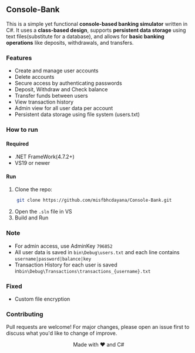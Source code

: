 ## Console-Bank
This is a simple yet functional **console-based banking simulator** written in C#. It uses a **class-based design**, supports **persistent data storage** using text files(substitute for a database), and allows for **basic banking operations** like deposits, withdrawals, and transfers.

### Features
- Create and manage user accounts
- Delete accounts
- Secure access by authenticating passwords 
- Deposit, Withdraw and Check balance
- Transfer funds between users
- View transaction history
- Admin view for all user data per account
- Persistent data storage using file system (users.txt)

### How to run
#### Required
- .NET FrameWork(4.7.2+)
- VS19 or newer
#### Run
1. Clone the repo:<br>
```bash
    git clone https://github.com/misfbhcdayana/Console-Bank.git
```
2. Open the `.sln` file in VS
3. Build and Run

### Note
- For admin access, use AdminKey `796852`
- All user data is saved in `bin\Debug\users.txt` and each line contains `username|password|balance|key`
- Transaction History for each user is saved in`bin\Debug\Transactions\transactions_{username}.txt` 

### Fixed
- Custom file encryption

### Contributing
Pull requests are welcome! For major changes, please open an issue first to discuss what you'd like to change of improve.
<p align="center">Made with ❤️ and C#</p>
